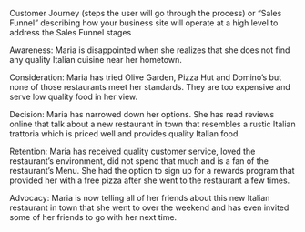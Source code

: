 Customer Journey (steps the user will go through the process) or “Sales Funnel” describing how your business site will operate at a high level to address the Sales Funnel stages

Awareness: Maria is disappointed when she realizes that she does not find any quality Italian cuisine near her hometown. 

Consideration: Maria has tried Olive Garden, Pizza Hut and Domino’s but none of those restaurants meet her standards. They are too expensive and serve low quality food in her view.

Decision: Maria has narrowed down her options. She has read reviews online that talk about a new restaurant in town that resembles a rustic Italian trattoria which is priced well and provides quality Italian food. 

Retention: Maria has received quality customer service, loved the restaurant’s environment, did not spend that much and is a fan of the restaurant’s Menu. She had the option to sign up for a rewards program that provided her with a free pizza after she went to the restaurant a few times. 

Advocacy: Maria is now telling all of her friends about this new Italian restaurant in town that she went to over the weekend and has even invited some of her friends to go with her next time. 
